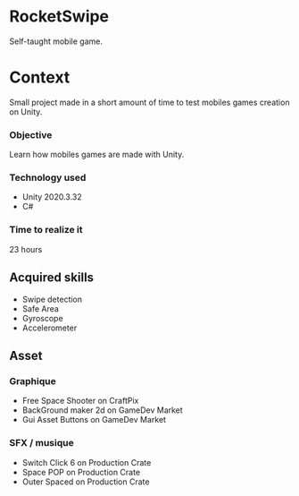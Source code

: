 # RocketSwipe
Self-taught mobile game.

# Context
Small project made in a short amount of time to test mobiles games creation on Unity.

### Objective
  Learn how mobiles games are made with Unity.

### Technology used
- Unity 2020.3.32
- C#

### Time to realize it
23 hours

## Acquired skills
  * Swipe detection
  * Safe Area
  * Gyroscope
  * Accelerometer

## Asset
### Graphique
  * Free Space Shooter on CraftPix
  * BackGround maker 2d on GameDev Market
  * Gui Asset Buttons on GameDev Market
### SFX / musique
  * Switch Click 6 on Production Crate
  * Space POP on Production Crate
  * Outer Spaced on Production Crate
